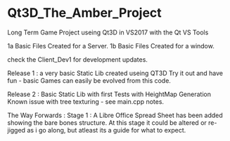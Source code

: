 # Qt3D_The_Amber_Project
Long Term Game Project useing Qt3D  in VS2017 with the Qt VS Tools

1a Basic Files Created for a Server.
1b Basic Files Created for a window.

check the Client_Dev1 for development updates.

Release 1 : a very basic Static Lib created useing QT3D
  Try it out and have fun - basic Games can easily be evolved from this code.
  
Release 2 : Basic Static Lib with first Tests with HeightMap Generation
	Known issue with tree texturing - see main.cpp notes.

The Way Forwards :
	Stage 1 : A Libre Office Spread Sheet has been added showing the bare bones structure.
			  At this stage it could be altered or re-jigged as i go along, but atleast its a guide
			  for what to expect.